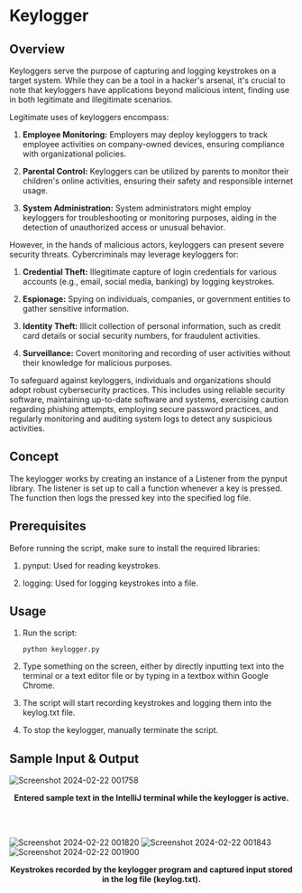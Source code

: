 # Keylogger

## Overview
Keyloggers serve the purpose of capturing and logging keystrokes on a target system. While they can be a tool in a hacker's arsenal, it's crucial to note that keyloggers have applications beyond malicious intent, finding use in both legitimate and illegitimate scenarios.

Legitimate uses of keyloggers encompass:

1. **Employee Monitoring:** Employers may deploy keyloggers to track employee activities on company-owned devices, ensuring compliance with organizational policies.

2. **Parental Control:** Keyloggers can be utilized by parents to monitor their children's online activities, ensuring their safety and responsible internet usage.

3. **System Administration:** System administrators might employ keyloggers for troubleshooting or monitoring purposes, aiding in the detection of unauthorized access or unusual behavior.

However, in the hands of malicious actors, keyloggers can present severe security threats. Cybercriminals may leverage keyloggers for:

1. **Credential Theft:** Illegitimate capture of login credentials for various accounts (e.g., email, social media, banking) by logging keystrokes.

2. **Espionage:** Spying on individuals, companies, or government entities to gather sensitive information.

3. **Identity Theft:** Illicit collection of personal information, such as credit card details or social security numbers, for fraudulent activities.

4. **Surveillance:** Covert monitoring and recording of user activities without their knowledge for malicious purposes.

To safeguard against keyloggers, individuals and organizations should adopt robust cybersecurity practices. This includes using reliable security software, maintaining up-to-date software and systems, exercising caution regarding phishing attempts, employing secure password practices, and regularly monitoring and auditing system logs to detect any suspicious activities.

## Concept

The keylogger works by creating an instance of a Listener from the pynput library. The listener is set up to call a function whenever a key is pressed. The function then logs the pressed key into the specified log file.

## Prerequisites
Before running the script, make sure to install the required libraries:

1. pynput: Used for reading keystrokes.
   
2. logging: Used for logging keystrokes into a file.

## Usage

1. Run the script:
   ```
   python keylogger.py

2. Type something on the screen, either by directly inputting text into the terminal or a text editor file or by typing in a textbox within Google Chrome.

3. The script will start recording keystrokes and logging them into the keylog.txt file.

4. To stop the keylogger, manually terminate the script.

## Sample Input & Output

![Screenshot 2024-02-22 001758](https://github.com/arnab-maitra/Keylogger/assets/88264132/1cca1f6d-d64b-4fe9-9b99-736107506358)
<b><p align="center">Entered sample text in the IntelliJ terminal while the keylogger is active.</p></b>

<br></br>

![Screenshot 2024-02-22 001820](https://github.com/arnab-maitra/Keylogger/assets/88264132/807205c1-a643-4f3e-bad0-888a4643f2a8)
![Screenshot 2024-02-22 001843](https://github.com/arnab-maitra/Keylogger/assets/88264132/a179ea84-f5e6-4fd7-831f-57cc4209a13f)
![Screenshot 2024-02-22 001900](https://github.com/arnab-maitra/Keylogger/assets/88264132/4c009ea2-d950-499d-8bbf-b3335fc35f78)
<b><p align="center">Keystrokes recorded by the keylogger program and captured input stored in the log file (keylog.txt).</p></b>




